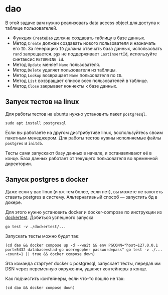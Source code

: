 # dao

В этой задаче вам нужно реализовать data access object для доступа к таблице пользователей.

- Функция `CreateDao` должна создавать таблицу в базе данных.
- Метод `Create` должен создавать нового пользователя и назначать его `ID`.
  За генерацию `ID` должна отвечать база данных, использовать `rand` запрещается.
  `pgx` не поддерживает `LastInsertId`, используйте синтаксис `RETURNING id`.
- Метод `Update` меняет `Name` пользователя.
- Метод `Delete` удаляет пользователя из таблицы.
- Метод `Lookup` возвращает `Name` пользователя по `ID`.
- Метод `List` возвращает список всех пользователей в таблице.
- Метод `Close` закрывает коннекты к базе данных.

## Запуск тестов на linux

Для работы тестов на ubuntu нужно установить пакет `postgresql`.

```
sudo apt install postgresql
```

Если вы работаете на другом дистрибутиве linux, воспользуйтесь своим пакетным менеджером. Для работы тестов нужны исполняемые файлы `postgres` и `initdb`.

Тесты сами запускают базу данных в начале, и останавливают её в конце.
База данных работает от текущего пользователя во временной директории.

## Запуск postgres в docker

Даже если у вас linux (и уж тем более, если нет), вы можете не захотеть ставить postgres в систему.
Альтернативный способ — запустить бд в докере.

Для этого нужно установить docker и docker-compose по инструкции из [dockertest](../dockertest/README.md).
Добиться успешного запуска
```
go test -v ./dockertest/...
```

Запускать тесты можно будет так:
```
(cd dao && docker compose up -d --wait && env PGCONN="host=127.0.0.1 port=5432 database=shad-go user=gopher password=pass" go test -v ./... -count=1 || true && docker compose down)
```
Эта команда стартует docker с postgresql, запускает тесты, передав им DSN через переменную окружения, удаляет контейнеры в конце.

Как подчистить контейнеры, если что-то пошло не так:
```
(cd dao && docker compose down)
```
